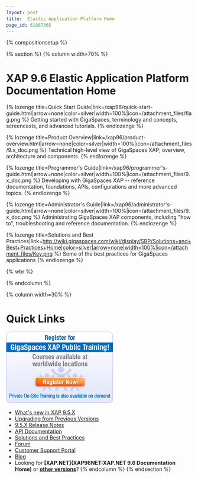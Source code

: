 ```yaml
---
layout: post
title:  Elastic Application Platform Home
page_id: 61867365
---
```


{% compositionsetup %}

{% section %}
{% column width=70% %}

# XAP 9.6 Elastic Application Platform Documentation Home

{% lozenge title=Quick Start Guide|link=/xap96/quick-start-guide.html|arrow=none|color=silver|width=100%|icon=/attachment_files/flag.png %}
Getting started with GigaSpaces, terminology and concepts, screencasts, and advanced tutorials.
{% endlozenge %}

{% lozenge title=Product Overview|link=/xap96/product-overview.html|arrow=none|color=silver|width=100%|icon=/attachment_files/9.x_doc.png %}
Technical high-level view of GigaSpaces XAP; overview, architecture and components.
{% endlozenge %}

{% lozenge title=Programmer's Guide|link=/xap96/programmer's-guide.html|arrow=none|color=silver|width=100%|icon=/attachment_files/9.x_doc.png %}
Developing with GigaSpaces XAP -- reference documentation, foundations, APIs, configurations and more advanced topics.
{% endlozenge %}

{% lozenge title=Administrator's Guide|link=/xap96/administrator's-guide.html|arrow=none|color=silver|width=100%|icon=/attachment_files/9.x_doc.png %}
Administrating GigaSpaces XAP components, including "how to", troubleshooting and reference documentation.
{% endlozenge %}

{% lozenge title=Solutions and Best Practices|link=http://wiki.gigaspaces.com/wiki/display/SBP/Solutions+and+Best+Practices+Home|color=silver|arrow=none|width=100%|icon=/attachment_files/Key.png %}
Some of the best practices for GigaSpaces applications
{% endlozenge %}

{% wbr %}

{% endcolumn %}

{% column width=30% %}

# Quick Links

[![training_banner.png](/attachment_files/training_banner.png)](http://www.gigaspaces.com/content/gigaspaces-training)

- [What's new in XAP 9.5.X](http://wiki.gigaspaces.com/wiki/display/RN/What%27s+New+in+GigaSpaces+9.5.X)
- [Upgrading from Previous Versions](http://wiki.gigaspaces.com/wiki/display/RN/Upgrading+to+9.5.X)
- [9.5.X Release Notes](http://wiki.gigaspaces.com/wiki/display/RN/GigaSpaces+XAP+9.5.X+Release+Notes)
- [API Documentation](http://wiki.gigaspaces.com/wiki/display/API/API+Documentation+Portal)
- [Solutions and Best Practices](http://wiki.gigaspaces.com/wiki/display/SBP/Solutions+and+Best+Practices+Home)
- [Forum](http://forum.openspaces.org/forum.jspa?forumID=175)
- [Customer Support Portal](http://www.gigaspaces.com/supportcenter)
- [Blog](http://blog.gigaspaces.com/)
- Looking for **[XAP.NET](XAP96NET:XAP.NET 9.6 Documentation Home)** or **[other versions](http://wiki.gigaspaces.com/wiki/display/ALL/Choose+a+GigaSpaces+Version)**?
{% endcolumn %}
{% endsection %}

